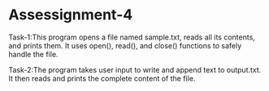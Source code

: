 # Assessignment-4

Task-1:This program opens a file named sample.txt, reads all its contents, and prints them.
It uses open(), read(), and close() functions to safely handle the file.

Task-2:The program takes user input to write and append text to output.txt.
It then reads and prints the complete content of the file.
